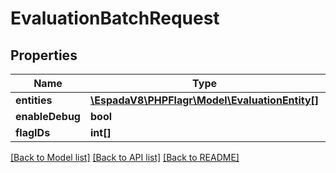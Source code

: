 # EvaluationBatchRequest

## Properties
Name | Type | Description | Notes
------------ | ------------- | ------------- | -------------
**entities** | [**\EspadaV8\PHPFlagr\Model\EvaluationEntity[]**](EvaluationEntity.md) |  | 
**enableDebug** | **bool** |  | [optional] 
**flagIDs** | **int[]** |  | 

[[Back to Model list]](../README.md#documentation-for-models) [[Back to API list]](../README.md#documentation-for-api-endpoints) [[Back to README]](../README.md)
